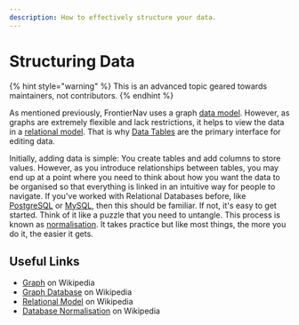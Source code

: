 ```yaml
---
description: How to effectively structure your data.
---
```


# Structuring Data

{% hint style="warning" %}
This is an advanced topic geared towards maintainers, not contributors.
{% endhint %}

As mentioned previously, FrontierNav uses a graph [data model](./). However, as graphs are extremely flexible and lack restrictions, it helps to view the data in a [relational model](https://en.wikipedia.org/wiki/Relational_model). That is why [Data Tables](../data-tables.md) are the primary interface for editing data.

Initially, adding data is simple: You create tables and add columns to store values. However, as you introduce relationships between tables, you may end up at a point where you need to think about how you want the data to be organised so that everything is linked in an intuitive way for people to navigate. If you've worked with Relational Databases before, like [PostgreSQL](https://en.wikipedia.org/wiki/PostgreSQL) or [MySQL](https://en.wikipedia.org/wiki/MySQL), then this should be familiar. If not, it's easy to get started. Think of it like a puzzle that you need to untangle. This process is known as [normalisation](https://en.wikipedia.org/wiki/Database_normalization). It takes practice but like most things, the more you do it, the easier it gets.

## Useful Links

* [Graph](https://en.wikipedia.org/wiki/Graph_%28abstract_data_type%29) on Wikipedia
* [Graph Database](https://en.wikipedia.org/wiki/Graph_database) on Wikipedia
* [Relational Model](https://en.wikipedia.org/wiki/Relational_model) on Wikipedia
* [Database Normalisation](https://en.wikipedia.org/wiki/Database_normalization) on Wikipedia

